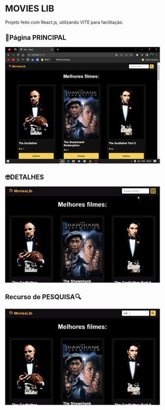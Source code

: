 # MOVIES LIB
<p>Projeto feito com React.js, utilizando VITE para facilitação.</p>

## 🔵Página PRINCIPAL
<img src="./assets/toReadme/main.png"/>

## 🤓DETALHES
<img src="./assets/toReadme/rolagem.gif"/>
 
## Recurso de PESQUISA🔍
<img src="./assets/toReadme/pesquisa.gif"/>
